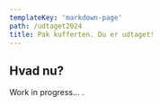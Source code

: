 ```yaml
---
templateKey: 'markdown-page'
path: /udtaget2024
title: Pak kufferten. Du er udtaget!
---
```

###

##
## Hvad nu?

Work in progress...
.